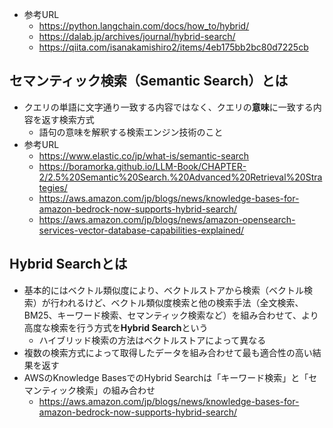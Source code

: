 - 参考URL
  - https://python.langchain.com/docs/how_to/hybrid/
  - https://dalab.jp/archives/journal/hybrid-search/
  - https://qiita.com/isanakamishiro2/items/4eb175bb2bc80d7225cb

## セマンティック検索（Semantic Search）とは
- クエリの単語に文字通り一致する内容ではなく、クエリの**意味**に一致する内容を返す検索方式
  - 語句の意味を解釈する検索エンジン技術のこと
- 参考URL
  - https://www.elastic.co/jp/what-is/semantic-search
  - https://boramorka.github.io/LLM-Book/CHAPTER-2/2.5%20Semantic%20Search.%20Advanced%20Retrieval%20Strategies/
  - https://aws.amazon.com/jp/blogs/news/knowledge-bases-for-amazon-bedrock-now-supports-hybrid-search/
  - https://aws.amazon.com/jp/blogs/news/amazon-opensearch-services-vector-database-capabilities-explained/

## Hybrid Searchとは
- 基本的にはベクトル類似度により、ベクトルストアから検索（ベクトル検索）が行われるけど、ベクトル類似度検索と他の検索手法（全文検索、BM25、キーワード検索、セマンティック検索など）を組み合わせて、より高度な検索を行う方式を**Hybrid Search**という
  - ハイブリッド検索の方法はベクトルストアによって異なる
- 複数の検索方式によって取得したデータを組み合わせて最も適合性の高い結果を返す
- AWSのKnowledge BasesでのHybrid Searchは「キーワード検索」と「セマンティック検索」の組み合わせ
  - https://aws.amazon.com/jp/blogs/news/knowledge-bases-for-amazon-bedrock-now-supports-hybrid-search/